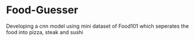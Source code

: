 # Food-Guesser
Developing a cnn model using mini dataset of Food101 which seperates the food into pizza, steak and sushi
